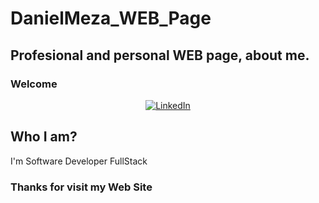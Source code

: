 # DanielMeza_WEB_Page
## Profesional and personal WEB page, about me.
### Welcome

<p align= "center">
  <a href="https://www.linkedin.com/in/daniel-meza-a5660622b/" target="_blank">
    <img alt="LinkedIn" src="https://img.shields.io/badge/LinkedIn-0077B5?style=for-the-badge&logo=linkedin&logoColor=white" />
  </a>

  ## Who I am?
  I'm Software Developer FullStack

  ### Thanks for visit my Web Site
